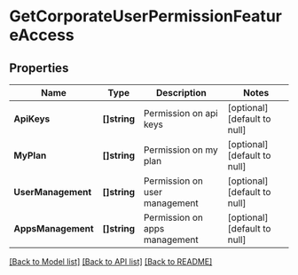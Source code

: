 # GetCorporateUserPermissionFeatureAccess

## Properties
Name | Type | Description | Notes
------------ | ------------- | ------------- | -------------
**ApiKeys** | **[]string** | Permission on api keys | [optional] [default to null]
**MyPlan** | **[]string** | Permission on my plan | [optional] [default to null]
**UserManagement** | **[]string** | Permission on user management | [optional] [default to null]
**AppsManagement** | **[]string** | Permission on apps management | [optional] [default to null]

[[Back to Model list]](../README.md#documentation-for-models) [[Back to API list]](../README.md#documentation-for-api-endpoints) [[Back to README]](../README.md)


